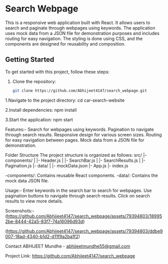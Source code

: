 # Search Webpage

This is a responsive web application built with React. It allows users to search and paginate through webpages using keywords. The application uses mock data from a JSON file for demonstration purposes and includes routing for easy navigation. The styling is done using CSS, and the components are designed for reusability and composition.

## Getting Started

To get started with this project, follow these steps:


1. Clone the repository:

   ```bash
   git clone https://github.com/Abhijeet4147/search_webpage.git

1.Navigate to the project directory:
cd car-search-website

2.Install dependencies:
npm install

3.Start the application:
npm start

Features:-
Search for webpages using keywords.
Pagination to navigate through search results.
Responsive design for various screen sizes.
Routing for easy navigation between pages.
Mock data from a JSON file for demonstration.

Folder Structure
The project structure is organized as follows:
src/
  |- components/
  |  |- Header.js
  |  |- SearchBar.js
  |  |- SearchResults.js
  |  |- Pagination.js
  |- data/
  |  |- mockData.json
  |- App.js
  |- index.js

-components/: Contains reusable React components.
-data/: Contains the mock data JSON file.

Usage:-
Enter keywords in the search bar to search for webpages.
Use pagination buttons to navigate through search results.
Click on search results to view more details.

Screenshots:-
(https://github.com/Abhijeet4147/search_webpage/assets/79394803/189952be-8444-42a5-83f7-74a16096d93d)

(https://github.com/Abhijeet4147/search_webpage/assets/79394803/ddbe9007-18ad-4340-b1d2-d11f9a2ba1f2)

Contact
ABHIJEET Mundhe - abhijeetmundhe55@gmail.com 

Project Link: https://github.com/Abhijeet4147/search_webpage
